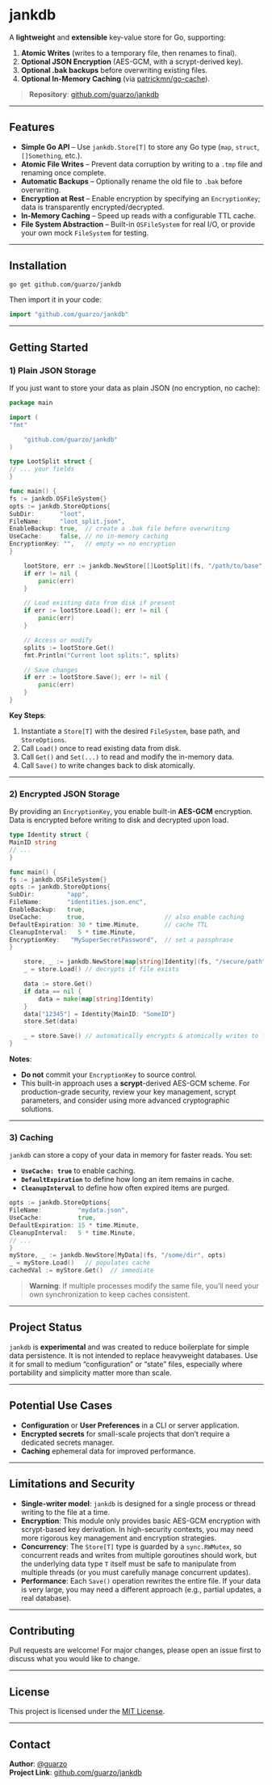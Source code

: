 # jankdb

A **lightweight** and **extensible** key-value store for Go, supporting:
1. **Atomic Writes** (writes to a temporary file, then renames to final).
2. **Optional JSON Encryption** (AES-GCM, with a scrypt-derived key).
3. **Optional .bak backups** before overwriting existing files.
4. **Optional In-Memory Caching** (via [patrickmn/go-cache](https://github.com/patrickmn/go-cache)).

> **Repository**: [github.com/guarzo/jankdb](https://github.com/guarzo/jankdb)

---

## Features

- **Simple Go API** – Use `jankdb.Store[T]` to store any Go type (`map`, `struct`, `[]Something`, etc.).
- **Atomic File Writes** – Prevent data corruption by writing to a `.tmp` file and renaming once complete.
- **Automatic Backups** – Optionally rename the old file to `.bak` before overwriting.
- **Encryption at Rest** – Enable encryption by specifying an `EncryptionKey`; data is transparently encrypted/decrypted.
- **In-Memory Caching** – Speed up reads with a configurable TTL cache.
- **File System Abstraction** – Built-in `OSFileSystem` for real I/O, or provide your own mock `FileSystem` for testing.

---

## Installation

```bash
go get github.com/guarzo/jankdb
```

Then import it in your code:

```go
import "github.com/guarzo/jankdb"
```

---

## Getting Started

### 1) Plain JSON Storage

If you just want to store your data as plain JSON (no encryption, no cache):

```go
package main

import (
"fmt"

    "github.com/guarzo/jankdb"
)

type LootSplit struct {
// ... your fields
}

func main() {
fs := jankdb.OSFileSystem{}
opts := jankdb.StoreOptions{
SubDir:       "loot",
FileName:     "loot_split.json",
EnableBackup: true,  // create a .bak file before overwriting
UseCache:     false, // no in-memory caching
EncryptionKey: "",   // empty => no encryption
}

    lootStore, err := jankdb.NewStore[[]LootSplit](fs, "/path/to/base", opts)
    if err != nil {
        panic(err)
    }

    // Load existing data from disk if present
    if err := lootStore.Load(); err != nil {
        panic(err)
    }

    // Access or modify
    splits := lootStore.Get()
    fmt.Println("Current loot splits:", splits)

    // Save changes
    if err := lootStore.Save(); err != nil {
        panic(err)
    }
}
```

**Key Steps**:

1. Instantiate a `Store[T]` with the desired `FileSystem`, base path, and `StoreOptions`.
2. Call `Load()` once to read existing data from disk.
3. Call `Get()` and `Set(...)` to read and modify the in-memory data.
4. Call `Save()` to write changes back to disk atomically.

---

### 2) Encrypted JSON Storage

By providing an `EncryptionKey`, you enable built-in **AES-GCM** encryption. Data is encrypted before writing to disk and decrypted upon load.

```go
type Identity struct {
MainID string
// ...
}

func main() {
fs := jankdb.OSFileSystem{}
opts := jankdb.StoreOptions{
SubDir:         "app",
FileName:       "identities.json.enc",
EnableBackup:   true,
UseCache:       true,                      // also enable caching
DefaultExpiration: 30 * time.Minute,       // cache TTL
CleanupInterval:   5 * time.Minute,
EncryptionKey:   "MySuperSecretPassword",  // set a passphrase
}

    store, _ := jankdb.NewStore[map[string]Identity](fs, "/secure/path", opts)
    _ = store.Load() // decrypts if file exists

    data := store.Get()
    if data == nil {
        data = make(map[string]Identity)
    }
    data["12345"] = Identity{MainID: "SomeID"}
    store.Set(data)

    _ = store.Save() // automatically encrypts & atomically writes to file
}
```

**Notes**:
- **Do not** commit your `EncryptionKey` to source control.
- This built-in approach uses a **scrypt**-derived AES-GCM scheme. For production-grade security, review your key management, scrypt parameters, and consider using more advanced cryptographic solutions.

---

### 3) Caching

`jankdb` can store a copy of your data in memory for faster reads. You set:

- **`UseCache: true`** to enable caching.
- **`DefaultExpiration`** to define how long an item remains in cache.
- **`CleanupInterval`** to define how often expired items are purged.

```go
opts := jankdb.StoreOptions{
FileName:          "mydata.json",
UseCache:          true,
DefaultExpiration: 15 * time.Minute,
CleanupInterval:   5 * time.Minute,
// ...
}
myStore, _ := jankdb.NewStore[MyData](fs, "/some/dir", opts)
_ = myStore.Load()   // populates cache
cachedVal := myStore.Get()  // immediate
```

> **Warning**: If multiple processes modify the same file, you’ll need your own synchronization to keep caches consistent.

---

## Project Status

`jankdb` is **experimental** and was created to reduce boilerplate for simple data persistence. It is not intended to replace heavyweight databases. Use it for small to medium “configuration” or “state” files, especially where portability and simplicity matter more than scale.

---

## Potential Use Cases

- **Configuration** or **User Preferences** in a CLI or server application.
- **Encrypted secrets** for small-scale projects that don’t require a dedicated secrets manager.
- **Caching** ephemeral data for improved performance.

---

## Limitations and Security

- **Single-writer model**: `jankdb` is designed for a single process or thread writing to the file at a time.
- **Encryption**: This module only provides basic AES-GCM encryption with scrypt-based key derivation. In high-security contexts, you may need more rigorous key management and encryption strategies.
- **Concurrency**: The `Store[T]` type is guarded by a `sync.RWMutex`, so concurrent reads and writes from multiple goroutines should work, but the underlying data type `T` itself must be safe to manipulate from multiple threads (or you must carefully manage concurrent updates).
- **Performance**: Each `Save()` operation rewrites the entire file. If your data is very large, you may need a different approach (e.g., partial updates, a real database).

---

## Contributing

Pull requests are welcome! For major changes, please open an issue first to discuss what you would like to change.

---

## License

This project is licensed under the [MIT License](LICENSE).

---

## Contact

**Author**: [@guarzo](https://github.com/guarzo)  
**Project Link**: [github.com/guarzo/jankdb](https://github.com/guarzo/jankdb)
